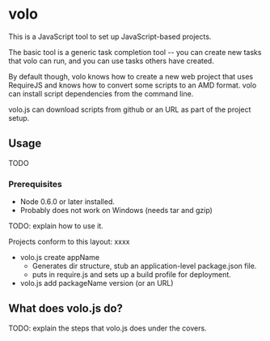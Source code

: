 # volo

This is a JavaScript tool to set up JavaScript-based projects.

The basic tool is a generic task completion tool -- you can create new
tasks that volo can run, and you can use tasks others have created.

By default though, volo knows how to create a new web project that uses
RequireJS and knows how to convert some scripts to an AMD format. volo can
install script dependencies from the command line.

volo.js can download scripts from github or an URL as part of the project setup.

## Usage

TODO

### Prerequisites

* Node 0.6.0 or later installed.
* Probably does not work on Windows (needs tar and gzip)


TODO: explain how to use it.

Projects conform to this layout:
xxxx

* volo.js create appName
    * Generates dir structure, stub an application-level package.json file.
    * puts in require.js and sets up a build profile for deployment.
* volo.js add packageName version (or an URL)


## What does volo.js do?

TODO: explain the steps that volo.js does under the covers.
